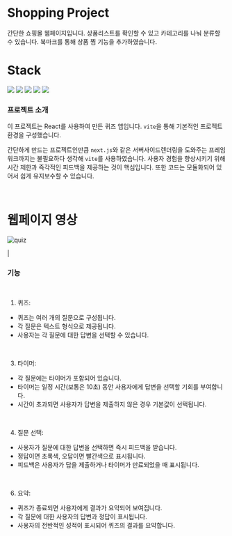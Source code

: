 
# Shopping Project

간단한 쇼핑몰 웹페이지입니다. 상품리스트를 확인할 수 있고 카테고리를 나눠 분류할 수 있습니다. 북마크를 통해 상품 찜 기능을 추가하였습니다.

# Stack



 <img src="https://img.shields.io/badge/npm-2C8EBB?style=for-the-badge&logo=yarn&logoColor=white">


 <img src="https://img.shields.io/badge/react-61DAFB?style=for-the-badge&logo=react&logoColor=white">

 <img src="https://img.shields.io/badge/vite-646CFF?style=for-the-badge&logo=vite&logoColor=white">


 <img src="https://img.shields.io/badge/eslint-4B32C3?style=for-the-badge&logo=eslint&logoColor=white">

 <img src="https://img.shields.io/badge/prettier-F7B93E?style=for-the-badge&logo=prettier&logoColor=white">



<br>

### 프로젝트 소개

이 프로젝트는 React를 사용하여 만든 퀴즈 앱입니다. 
`vite`을 통해 기본적인 프로젝트 환경을 구성했습니다.

간단하게 만드는 프로젝트인만큼 `next.js`와 같은 서버사이드렌더링을 도와주는 프레임워크까지는 불필요하다 생각해 `vite`를 사용하였습니다.
사용자 경험을 향상시키기 위해 시간 제한과 즉각적인 피드백을 제공하는 것이 핵심입니다. 또한 코드는 모듈화되어 있어서 쉽게 유지보수할 수 있습니다.



<br>

# 웹페이지 영상
![quiz](https://github.com/jungo0/Shopping-Project/assets/81670100/93224ee2-3b23-42d7-bae9-e456031fd837)

|

### 기능
<br>

1. 퀴즈:
   
- 퀴즈는 여러 개의 질문으로 구성됩니다.
- 각 질문은 텍스트 형식으로 제공됩니다.
- 사용자는 각 질문에 대한 답변을 선택할 수 있습니다.
<br>

3. 타이머:
   
- 각 질문에는 타이머가 포함되어 있습니다.
- 타이머는 일정 시간(보통은 10초) 동안 사용자에게 답변을 선택할 기회를 부여합니다.
- 시간이 초과되면 사용자가 답변을 제출하지 않은 경우 기본값이 선택됩니다.
<br>

4. 질문 선택:
   
- 사용자가 질문에 대한 답변을 선택하면 즉시 피드백을 받습니다.
- 정답이면 초록색, 오답이면 빨간색으로 표시됩니다.
- 피드백은 사용자가 답을 제출하거나 타이머가 만료되었을 때 표시됩니다.
<br>

6. 요약:
   
- 퀴즈가 종료되면 사용자에게 결과가 요약되어 보여집니다.
- 각 질문에 대한 사용자의 답변과 정답이 표시됩니다.
- 사용자의 전반적인 성적이 표시되어 퀴즈의 결과를 요약합니다.


